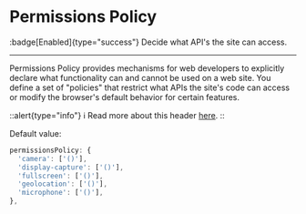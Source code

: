 # Permissions Policy

:badge[Enabled]{type="success"}  Decide what API's the site can access.

---

Permissions Policy provides mechanisms for web developers to explicitly declare what functionality can and cannot be used on a web site. You define a set of "policies" that restrict what APIs the site's code can access or modify the browser's default behavior for certain features.

::alert{type="info"}
ℹ Read more about this header [here](https://developer.mozilla.org/en-US/docs/Web/HTTP/Permissions_Policy).
::

Default value:

```ts
permissionsPolicy: {
  'camera': ['()'],
  'display-capture': ['()'],
  'fullscreen': ['()'],
  'geolocation': ['()'],
  'microphone': ['()'],
},
```
